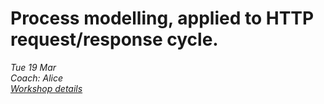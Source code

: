 # Process modelling, applied to HTTP request/response cycle.
*Tue 19 Mar*  
*Coach: Alice*  
*[Workshop details](https://github.com/makersacademy/skills-workshops/tree/master/week-3/process_modelling)*
